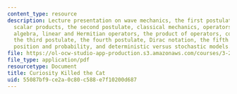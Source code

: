 ```yaml
---
content_type: resource
description: Lecture presentation on wave mechanics, the first postulate, normalization,
  scalar products, the second postulate, classical mechanics, operators, operator
  algebra, linear and Hermitian operators, the product of operators, commutators,
  the third postulate, the fourth postulate, Dirac notation, the fifth postulate,
  position and probability, and deterministic versus stochastic models.
file: https://ol-ocw-studio-app-production.s3.amazonaws.com/courses/3-23-electrical-optical-and-magnetic-properties-of-materials-fall-2007/55087bf9ce2a0c80c588e7f10200d687_clean3.pdf
file_type: application/pdf
resourcetype: Document
title: Curiosity Killed the Cat
uid: 55087bf9-ce2a-0c80-c588-e7f10200d687
---
```

